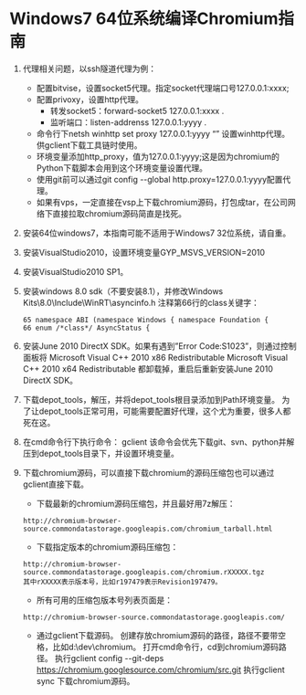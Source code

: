 Windows7 64位系统编译Chromium指南
=================================

1. 代理相关问题，以ssh隧道代理为例：
	- 配置bitvise，设置socket5代理。指定socket代理端口号127.0.0.1:xxxx;
    - 配置privoxy，设置http代理。
		- 转发socket5：forward-socket5 127.0.0.1:xxxx  .
		- 监听端口：listen-addrenss 127.0.0.1:yyyy .
	- 命令行下netsh winhttp set proxy 127.0.0.1:yyyy “<local>” 设置winhttp代理。供gclient下载工具链时使用。
    - 环境变量添加http_proxy，值为127.0.0.1:yyyy;这是因为chromium的Python下载脚本会用到这个环境变量设置代理。
    - 使用git前可以通过git config --global http.proxy=127.0.0.1:yyyy配置代理。
    - 如果有vps，一定直接在vsp上下载chromium源码，打包成tar，在公司网络下直接拉取chromium源码简直是找死。

2. 安装64位windows7，本指南可能不适用于Windows7 32位系统，请自重。
3. 安装VisualStudio2010，设置环境变量GYP_MSVS_VERSION=2010
4. 安装VisualStudio2010 SP1。
5. 安装windows 8.0 sdk（不要安装8.1），并修改Windows Kits\8.0\Include\WinRT\asyncinfo.h
   注释第66行的class关键字：

   ```
   65 namespace ABI (namespace Windows { namespace Foundation { 
   66 enum /*class*/ AsyncStatus {                
   ```
   
6. 安装June 2010 DirectX SDK。如果有遇到”Error Code:S1023”，则通过控制面板将
   Microsoft Visual C++ 2010 x86 Redistributable
   Microsoft Visual C++ 2010 x64 Redistributable
   都卸载掉，重启后重新安装June 2010 DirectX SDK。
7. 下载depot_tools，解压，并将depot_tools根目录添加到Path环境变量。
   为了让depot_tools正常可用，可能需要配置好代理，这个尤为重要，很多人都死在这。
8. 在cmd命令行下执行命令： gclient 
   该命令会优先下载git、svn、python并解压到depot_tools目录下，并设置环境变量。
9. 下载chromium源码，可以直接下载chromium的源码压缩包也可以通过gclient直接下载。
	- 下载最新的chromium源码压缩包，并且最好用7z解压：
	```
	http://chromium-browser-source.commondatastorage.googleapis.com/chromium_tarball.html
	```
	- 下载指定版本的chromium源码压缩包：
	```
	http://chromium-browser-source.commondatastorage.googleapis.com/chromium.rXXXXX.tgz
	其中rXXXXX表示版本号，比如r197479表示Revision197479。
	```
	- 所有可用的压缩包版本号列表页面是：
	```
	http://chromium-browser-source.commondatastorage.googleapis.com/
	```
	- 通过gclient下载源码。
	创建存放chromium源码的路径，路径不要带空格，比如d:\dev\chromium。
	打开cmd命令行，cd到chromium源码路径。
	执行gclient config --git-deps https://chromium.googlesource.com/chromium/src.git
	执行gclient sync 下载chromium源码。
